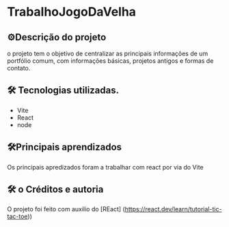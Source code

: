 # TrabalhoJogoDaVelha
## ⚙️Descrição do projeto 
o projeto tem o objetivo de centralizar as principais informações de um portfólio comum, com informações básicas, projetos antigos e formas de contato.
## 🛠️ Tecnologias utilizadas. 
* Vite
* React
* node
## 🛠️Principais aprendizados 
Os principais apredizados foram a trabalhar com react por via do Vite
## 🛠️ o Créditos e autoria
O projeto foi feito com auxilio do  [REact] (https://react.dev/learn/tutorial-tic-tac-toe)) 
